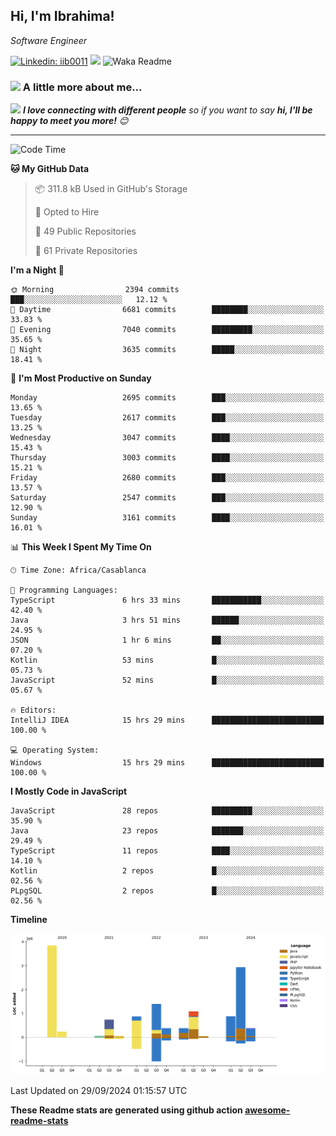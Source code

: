 <h2>Hi, I'm Ibrahima! </h2>
<p><em>Software Engineer 
</em></p>


[![Linkedin: iib0011](https://img.shields.io/badge/-iib0011-blue?style=flat-square&logo=Linkedin&logoColor=white&link=https://www.linkedin.com/in/iib0011/)](https://www.linkedin.com/in/iib0011/)
![](https://visitor-badge.glitch.me/badge?page_id=iib0011)
![Waka Readme](https://github.com/iib0011/iib0011/workflows/Waka%20Readme/badge.svg)


### <img src="https://media.giphy.com/media/VgCDAzcKvsR6OM0uWg/giphy.gif" width="50"> A little more about me...  


<img src="https://media.giphy.com/media/LnQjpWaON8nhr21vNW/giphy.gif" width="60"> <em><b>I love connecting with different people</b> so if you want to say <b>hi, I'll be happy to meet you more!</b> 😊</em>

---
<!--START_SECTION:waka-->
![Code Time](http://img.shields.io/badge/Code%20Time-3%2C788%20hrs%2014%20mins-blue)

**🐱 My GitHub Data** 

> 📦 311.8 kB Used in GitHub's Storage 
 > 
> 💼 Opted to Hire
 > 
> 📜 49 Public Repositories 
 > 
> 🔑 61 Private Repositories 
 > 
**I'm a Night 🦉** 

```text
🌞 Morning                2394 commits        ███░░░░░░░░░░░░░░░░░░░░░░   12.12 % 
🌆 Daytime                6681 commits        ████████░░░░░░░░░░░░░░░░░   33.83 % 
🌃 Evening                7040 commits        █████████░░░░░░░░░░░░░░░░   35.65 % 
🌙 Night                  3635 commits        █████░░░░░░░░░░░░░░░░░░░░   18.41 % 
```
📅 **I'm Most Productive on Sunday** 

```text
Monday                   2695 commits        ███░░░░░░░░░░░░░░░░░░░░░░   13.65 % 
Tuesday                  2617 commits        ███░░░░░░░░░░░░░░░░░░░░░░   13.25 % 
Wednesday                3047 commits        ████░░░░░░░░░░░░░░░░░░░░░   15.43 % 
Thursday                 3003 commits        ████░░░░░░░░░░░░░░░░░░░░░   15.21 % 
Friday                   2680 commits        ███░░░░░░░░░░░░░░░░░░░░░░   13.57 % 
Saturday                 2547 commits        ███░░░░░░░░░░░░░░░░░░░░░░   12.90 % 
Sunday                   3161 commits        ████░░░░░░░░░░░░░░░░░░░░░   16.01 % 
```


📊 **This Week I Spent My Time On** 

```text
🕑︎ Time Zone: Africa/Casablanca

💬 Programming Languages: 
TypeScript               6 hrs 33 mins       ███████████░░░░░░░░░░░░░░   42.40 % 
Java                     3 hrs 51 mins       ██████░░░░░░░░░░░░░░░░░░░   24.95 % 
JSON                     1 hr 6 mins         ██░░░░░░░░░░░░░░░░░░░░░░░   07.20 % 
Kotlin                   53 mins             █░░░░░░░░░░░░░░░░░░░░░░░░   05.73 % 
JavaScript               52 mins             █░░░░░░░░░░░░░░░░░░░░░░░░   05.67 % 

🔥 Editors: 
IntelliJ IDEA            15 hrs 29 mins      █████████████████████████   100.00 % 

💻 Operating System: 
Windows                  15 hrs 29 mins      █████████████████████████   100.00 % 
```

**I Mostly Code in JavaScript** 

```text
JavaScript               28 repos            █████████░░░░░░░░░░░░░░░░   35.90 % 
Java                     23 repos            ███████░░░░░░░░░░░░░░░░░░   29.49 % 
TypeScript               11 repos            ████░░░░░░░░░░░░░░░░░░░░░   14.10 % 
Kotlin                   2 repos             █░░░░░░░░░░░░░░░░░░░░░░░░   02.56 % 
PLpgSQL                  2 repos             █░░░░░░░░░░░░░░░░░░░░░░░░   02.56 % 
```



**Timeline**

![Lines of Code chart](https://raw.githubusercontent.com/iib0011/iib0011/master/assets/bar_graph.png)


 Last Updated on 29/09/2024 01:15:57 UTC
<!--END_SECTION:waka-->

**These Readme stats are generated using github action [awesome-readme-stats](https://github.com/iib0011/waka-readme-stats)**
